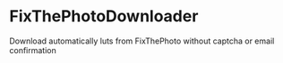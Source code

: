 # FixThePhotoDownloader
Download automatically luts from FixThePhoto without captcha or email confirmation
